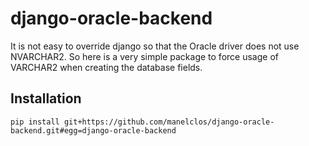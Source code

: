 django-oracle-backend
=====================

It is not easy to override django so that the Oracle driver does not use NVARCHAR2. So here is a very simple package to force usage of VARCHAR2 when creating the database fields.

Installation
------------
```
pip install git+https://github.com/manelclos/django-oracle-backend.git#egg=django-oracle-backend
```
